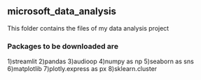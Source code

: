 ## microsoft_data_analysis

This folder contains the files of my data analysis project
### Packages to be downloaded are

1)streamlit
2)pandas
3)audioop
4)numpy as np
5)seaborn as sns
6)matplotlib
7)plotly.express as px
8)sklearn.cluster
